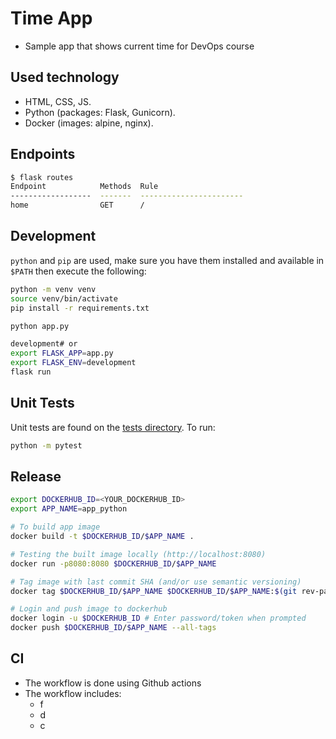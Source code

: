 # Time App

- Sample app that shows current time for DevOps course

## Used technology

- HTML, CSS, JS.
- Python (packages: Flask, Gunicorn).
- Docker (images: alpine, nginx).

## Endpoints

```bash
$ flask routes
Endpoint            Methods  Rule
------------------  -------  -----------------------
home                GET      /
```

## Development

`python` and `pip` are used, make sure you have them installed and available in `$PATH` then execute the following:

```bash
python -m venv venv
source venv/bin/activate
pip install -r requirements.txt

python app.py

development# or
export FLASK_APP=app.py
export FLASK_ENV=development
flask run
```

## Unit Tests

Unit tests are found on the [tests directory](./tests). To run:

```bash
python -m pytest
```

## Release

```bash
export DOCKERHUB_ID=<YOUR_DOCKERHUB_ID>
export APP_NAME=app_python

# To build app image
docker build -t $DOCKERHUB_ID/$APP_NAME .

# Testing the built image locally (http://localhost:8080)
docker run -p8080:8080 $DOCKERHUB_ID/$APP_NAME

# Tag image with last commit SHA (and/or use semantic versioning)
docker tag $DOCKERHUB_ID/$APP_NAME $DOCKERHUB_ID/$APP_NAME:$(git rev-parse --short HEAD)

# Login and push image to dockerhub
docker login -u $DOCKERHUB_ID # Enter password/token when prompted
docker push $DOCKERHUB_ID/$APP_NAME --all-tags
```

## CI

- The workflow is done using Github actions
- The workflow includes:
  - f
  - d
  - c

